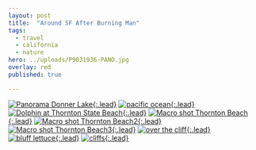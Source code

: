 ```yaml
---
layout: post
title:  "Around SF After Burning Man"
tags:
  - travel
  - california
  - nature
hero: ../uploads/P9031936-PANO.jpg
overlay: red
published: true

---
```


[![Panorama Donner Lake](../uploads/P9031936-PANO.jpg){:.lead}](../uploads/P9031936-PANO.jpg)
[![pacific ocean](../uploads/P9052015.jpg){:.lead}](../uploads/P9052015.jpg)
[![Dolphin at Thornton State Beach](../uploads/P9052041.jpg){:.lead}](../uploads/P9052041.jpg)
[![Macro shot Thornton Beach](../uploads/P9052021.jpg){:.lead}](../uploads/P9052021.jpg)
[![Macro shot Thornton Beach2](../uploads/P9052022.jpg){:.lead}](../uploads/P9052022.jpg)
[![Macro shot Thornton Beach3](../uploads/P9052024.jpg){:.lead}](../uploads/P9052024.jpg)
[![over the cliff](../uploads/P9052023.jpg){:.lead}](../uploads/P9052023.jpg)
[![bluff lettuce](../uploads/P9052025.jpg){:.lead}](../uploads/P9052025.jpg)
[![cliffs](../uploads/P9051980.jpg){:.lead}](../uploads/P9051980.jpg)